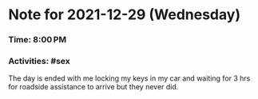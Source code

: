 # Note for 2021-12-29 (Wednesday)
### Time: 8:00 PM
### Activities: #sex

The day is ended with me locking my keys in my car and waiting for 3 hrs for roadside assistance to arrive but they never did.
